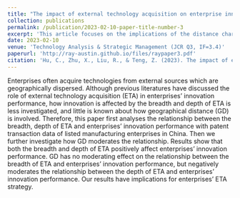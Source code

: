 ```yaml
---
title: "The impact of external technology acquisition on enterprise innovation performance: the moderating effect of geographical distance"
collection: publications
permalink: /publication/2023-02-10-paper-title-number-3
excerpt: 'This article focuses on the implications of the distance characteristics of inter-firm technology transactions (mainly in the form of patent transfers) for subsequent innovation by firms.'
date: 2023-02-10
venue: 'Technology Analysis & Strategic Management (JCR Q3, IF=3.4)'
paperurl: 'http://ray-austin.github.io/files/raypaper3.pdf'
citation: 'Hu, C., Zhu, X., Liu, R., & Teng, Z. (2023). The impact of external technology acquisition on enterprise innovation performance: the moderating effect of geographical distance. Technology Analysis & Strategic Management, 1-15.'
---
```


Enterprises often acquire technologies from external sources which are geographically dispersed. Although previous literatures have discussed the role of external technology acquisition (ETA) in enterprises’ innovation performance, how innovation is affected by the breadth and depth of ETA is less investigated, and little is known about how geographical distance (GD) is involved. Therefore, this paper first analyses the relationship between the breadth, depth of ETA and enterprises’ innovation performance with patent transaction data of listed manufacturing enterprises in China. Then we further investigate how GD moderates the relationship. Results show that both the breadth and depth of ETA positively affect enterprises’ innovation performance. GD has no moderating effect on the relationship between the breadth of ETA and enterprises’ innovation performance, but negatively moderates the relationship between the depth of ETA and enterprises’ innovation performance. Our results have implications for enterprises’ ETA strategy.
